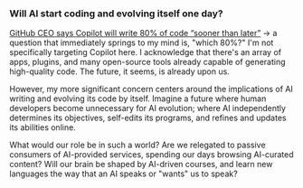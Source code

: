 ### Will AI start coding and evolving itself one day?

[GitHub CEO says Copilot will write 80% of code “sooner than later”](https://globenewsbulletin.com/technology/github-ceo-says-copilot-will-write-80-of-code-sooner-than-later/)
-> a question that immediately springs to my mind is, "which 80%?"
I'm not specifically targeting Copilot here. I acknowledge that there's an array of apps, plugins, and many open-source tools already capable of generating high-quality code. The future, it seems, is already upon us.

However, my more significant concern centers around the implications of AI writing and evolving its code by itself. Imagine a future where human developers become unnecessary for AI evolution; where AI independently determines its objectives, self-edits its programs, and refines and updates its abilities online.

What would our role be in such a world? Are we relegated to passive consumers of AI-provided services, spending our days browsing AI-curated content? Will our brain be shaped by AI-driven courses, and learn new languages the way that an AI speaks or "wants" us to speak?
